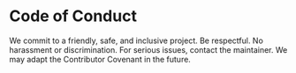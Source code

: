 # Code of Conduct
We commit to a friendly, safe, and inclusive project. Be respectful. No harassment or discrimination.
For serious issues, contact the maintainer. We may adapt the Contributor Covenant in the future.
